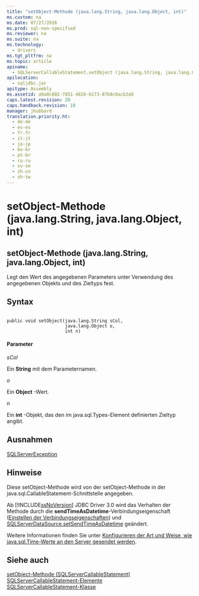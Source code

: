 ```yaml
---
title: "setObject-Methode (java.lang.String, java.lang.Object, int)"
ms.custom: na
ms.date: 07/27/2016
ms.prod: sql-non-specified
ms.reviewer: na
ms.suite: na
ms.technology: 
  - drivers
ms.tgt_pltfrm: na
ms.topic: article
apiname: 
  - SQLServerCallableStatement.setObject (java.lang.String, java.lang.Object, int)
apilocation: 
  - sqljdbc.jar
apitype: Assembly
ms.assetid: a9a0c802-7851-4826-b173-87b0c0acb3a0
caps.latest.revision: 20
caps.handback.revision: 19
manager: jhubbard
translation.priority.ht: 
  - de-de
  - es-es
  - fr-fr
  - it-it
  - ja-jp
  - ko-kr
  - pt-br
  - ru-ru
  - sv-se
  - zh-cn
  - zh-tw
---
```

# setObject-Methode (java.lang.String, java.lang.Object, int)
    
## setObject\-Methode \(java.lang.String, java.lang.Object, int\)  
 Legt den Wert des angegebenen Parameters unter Verwendung des angegebenen Objekts und des Zieltyps fest.  
  
## Syntax  
  
```  
  
public void setObject(java.lang.String sCol,  
                      java.lang.Object o,  
                      int n)  
```  
  
#### Parameter  
 *sCol*  
  
 Ein **String** mit dem Parameternamen.  
  
 *o*  
  
 Ein **Object** \-Wert.  
  
 *n*  
  
 Ein **int** \-Objekt, das den im java.sql.Types\-Element definierten Zieltyp angibt.  
  
## Ausnahmen  
 [SQLServerException](../content/SQLServerException-Class.md)  
  
## Hinweise  
 Diese setObject\-Methode wird von der setObject\-Methode in der java.sql.CallableStatement\-Schnittstelle angegeben.  
  
 Ab [!INCLUDE[ssNoVersion](../content/includes/ssNoVersion_md.md)] JDBC Driver 3.0 wird das Verhalten der Methode durch die **sendTimeAsDatetime**\-Verbindungseigenschaft \([Einstellen der Verbindungseigenschaften](../content/Setting-the-Connection-Properties.md)\) und [SQLServerDataSource.setSendTimeAsDatetime](../content/setSendTimeAsDatetime-Method--SQLServerDataSource-.md) geändert.  
  
 Weitere Informationen finden Sie unter [Konfigurieren der Art und Weise, wie java.sql.Time-Werte an den Server gesendet werden](../content/Configuring-How-java.sql.Time-Values-are-Sent-to-the-Server.md).  
  
## Siehe auch  
 [setObject-Methode &#40;SQLServerCallableStatement&#41;](../content/setObject-Method--SQLServerCallableStatement-.md)   
 [SQLServerCallableStatement-Elemente](../content/SQLServerCallableStatement-Members.md)   
 [SQLServerCallableStatement-Klasse](../content/SQLServerCallableStatement-Class.md)  
  
  
